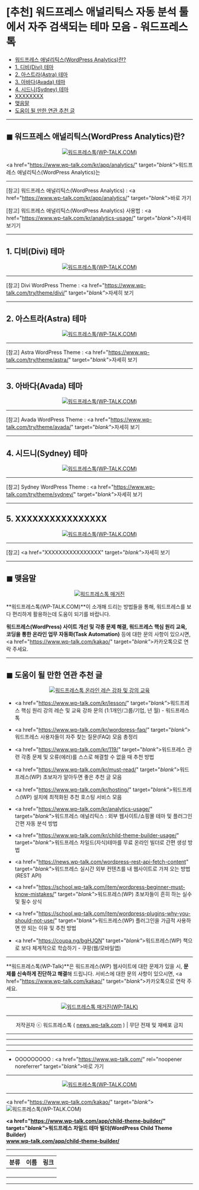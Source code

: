 # [추천] 워드프레스 애널리틱스 자동 분석 툴에서 자주 검색되는 테마 모음 - 워드프레스톡

<!-- ---
title: "[추천] 워드프레스 애널리틱스 자동 분석 툴에서 자주 검색되는 테마 모음 - 워드프레스톡"
description: XXXXXXXXXXXXXXXX
cover_img: https://hellotblog.files.wordpress.com/2018/04/trendtalk-wordpress-intro-main-800x450.jpg
feature_img: https://hellotblog.files.wordpress.com/2019/04/wptalk-wordpress-logo-03-800.png
categories: 꿀팁
tags: 꿀팁
--- -->

- [워드프레스 애널리틱스(WordPress Analytics)란?](#index-00)
- [1. 디비(Divi) 테마](#index-01)
- [2. 아스트라(Astra) 테마](#index-02)
- [3. 아바다(Avada) 테마](#index-03)
- [4. 시드니(Sydney) 테마](#index-04)
- [XXXXXXXX](#index-05)
- [맺음말](#index-epilogue)
- [도움이 될 만한 연관 추천 글](#recommendation)

***

<!-- <a name="index-00"></a> -->

## ◼︎ 워드프레스 애널리틱스(WordPress Analytics)란?

<center><a href="https://www.wp-talk.com/kakao/" target="_blank"_><img src="https://hellotblog.files.wordpress.com/2019/08/wptalk-logo-03-120x120.png" style="max-width:100%;" alt="워드프레스톡(WP-TALK.COM)"></a></center>

<a href="https://www.wp-talk.com/kr/app/analytics/" target="_blank"_>워드프레스 애널리틱스(WordPress Analytics)</a>는

***

[참고] 워드프레스 애널리틱스(WordPress Analytics) : <a href="https://www.wp-talk.com/kr/app/analytics/" target="_blank"_>바로 가기</a>

[참고] 워드프레스 애널리틱스(WordPress Analytics) 사용법 : <a href="https://www.wp-talk.com/kr/analytics-usage/" target="_blank"_>자세히 보기기</a>

***

<!-- <a name="index-01"></a> -->

## 1. 디비(Divi) 테마

<center><a href="https://www.wp-talk.com/try/theme/divi/" target="_blank"_><img src="https://hellotblog.files.wordpress.com/2019/10/wp-theme-elegant-divi-800x400.png" style="max-width:100%;" alt="워드프레스톡(WP-TALK.COM)"></a></center>



***

[참고] Divi WordPress Theme : <a href="https://www.wp-talk.com/try/theme/divi/" target="_blank"_>자세히 보기</a>

***

<!-- <a name="index-02"></a> -->

## 2. 아스트라(Astra) 테마

<center><a href="https://www.wp-talk.com/try/theme/astra/" target="_blank"_><img src="https://hellotblog.files.wordpress.com/2019/10/wp-theme-astra-800x400.jpg" style="max-width:100%;" alt="워드프레스톡(WP-TALK.COM)"></a></center>



***

[참고] Astra WordPress Theme : <a href="https://www.wp-talk.com/try/theme/astra/" target="_blank"_>자세히 보기</a>

***

<!-- <a name="index-03"></a> -->

## 3. 아바다(Avada) 테마

<center><a href="https://www.wp-talk.com/try/theme/avada/" target="_blank"_><img src="https://hellotblog.files.wordpress.com/2019/10/wp-theme-avada-800x400.jpg" style="max-width:100%;" alt="워드프레스톡(WP-TALK.COM)"></a></center>



***

[참고] Avada WordPress Theme : <a href="https://www.wp-talk.com/try/theme/avada/" target="_blank"_>자세히 보기</a>

***

<!-- <a name="index-04"></a> -->

## 4. 시드니(Sydney) 테마

<center><a href="https://www.wp-talk.com/try/theme/sydney/" target="_blank"_><img src="https://hellotblog.files.wordpress.com/2019/10/wptalk-sydney-screenshot-800x400.jpg" style="max-width:100%;" alt="워드프레스톡(WP-TALK.COM)"></a></center>



***

[참고] Sydney WordPress Theme : <a href="https://www.wp-talk.com/try/theme/sydney/" target="_blank"_>자세히 보기</a>

***

<!-- <a name="index-05"></a> -->

## 5. XXXXXXXXXXXXXXXX

<center><a href="https://www.wp-talk.com/kakao/" target="_blank"_><img src="https://hellotblog.files.wordpress.com/2019/08/wptalk-logo-03-120x120.png" style="max-width:100%;" alt="워드프레스톡(WP-TALK.COM)"></a></center>



***

[참고] <a href="XXXXXXXXXXXXXXXX" target="_blank"_>자세히 보기</a>

***

<!-- <a name="index-epilogue"></a> -->

## ◼︎ 맺음말

<center><a href="https://www.wp-talk.com/kakao/" rel="noopener noreferrer" target="_blank"_><img src="https://hellotblog.files.wordpress.com/2019/08/wptalk-cover-default-01-800x460.png" style="max-width:100%;" alt="워드프레스톡 매거진"></a></center>

**워드프레스톡(WP-TALK.COM)**이 소개해 드리는 방법들을 통해, 워드프레스를 보다 편리하게 활용하는데 도움이 되기를 바랍니다.

**워드프레스(WordPress) 사이트 개선 및 각종 문제 해결, 워드프레스 핵심 원리 교육, 코딩을 통한 온라인 업무 자동화(Task Automation)** 등에 대한 문의 사항이 있으시면, <a href="https://www.wp-talk.com/kakao/" target="_blank"_>카카오톡</a>으로 연락 주세요.

***

<!-- <a name="recommendation"></a> -->

## ◼︎ 도움이 될 만한 연관 추천 글

<center><a href="https://www.wp-talk.com/kr/lesson/" target="_blank"_><img src="https://hellotblog.files.wordpress.com/2019/03/classroom-online-wptalk-00-800x500.png" style="max-width:100%;" alt="워드프레스톡 온라인 레슨 강좌 및 강의 교육"></a></center>

- <a href="https://www.wp-talk.com/kr/lesson/" target="_blank"_>워드프레스 핵심 원리 강의 레슨 및 교육 강좌 문의 (1:1개인/그룹/기업, <span class="post-year"></span>년 <span class="post-month"></span>월) - 워드프레스톡</a>

- <a href="https://www.wp-talk.com/kr/wordpress-faq/" target="_blank"_>워드프레스 사용자들이 자주 찾는 질문(FAQ) 모음 총정리</a>

- <a href="https://www.wp-talk.com/kr/119/" target="_blank"_>워드프레스 관련 각종 문제 및 오류(에러)를 스스로 해결할 수 없을 때 추천 방법</a>

- <a href="https://www.wp-talk.com/kr/must-read/" target="_blank"_>워드프레스(WP) 초보자가 알아두면 좋은 추천 글 모음</a>

- <a href="https://www.wp-talk.com/kr/hosting/" target="_blank"_>워드프레스(WP) 설치에 최적화된 추천 호스팅 서비스 모음</a>

- <a href="https://www.wp-talk.com/kr/analytics-usage/" target="_blank"_>워드프레스 애널리틱스 : 외부 웹사이트/쇼핑몰 테마 및 플러그인 간편 자동 분석 방법</a>

- <a href="https://www.wp-talk.com/kr/child-theme-builder-usage/" target="_blank"_>워드프레스 차일드(자식)테마를 무료 온라인 빌더로 간편 생성 방법</a>

- <a href="https://news.wp-talk.com/wordpress-rest-api-fetch-content" target="_blank"_>워드프레스 실시간 외부 컨텐츠를 내 웹사이트로 가져 오는 방법 (REST API)</a>

- <a href="https://school.wp-talk.com/item/wordpress-beginner-must-know-mistakes/" target="_blank"_>워드프레스(WP) 초보자들이 흔히 하는 실수 및 필수 상식</a>

- <a href="https://school.wp-talk.com/item/wordpress-plugins-why-you-should-not-use/" target="_blank"_>워드프레스(WP) 플러그인을 가급적 사용하면 안 되는 이유 및 추천 방법</a>

- <a href="https://coupa.ng/bgHJQN" target="_blank"_>워드프레스(WP) 책으로 보다 체계적으로 학습하기 - 쿠팡(웹/모바일앱)</a>

***
**워드프레스톡(WP-Talk)**은 워드프레스(WP) 웹사이트에 대한 문제가 있을 시, **문제를 신속하게 진단하고 해결**해 드립니다. 서비스에 대한 문의 사항이 있으시면, <a href="https://www.wp-talk.com/kakao/" target="_blank"_>카카오톡</a>으로 연락 주세요.

***
<center><a href="https://www.wp-talk.com/kakao/" target="_blank"_><img src="https://hellotblog.files.wordpress.com/2019/08/wptalk-logo-03-120x120.png" style="max-width:100%;" alt="워드프레스톡 매거진(WP-TALK)"></a></center>

***
<center>저작권자 ⓒ 워드프레스톡 ( <a href="https://www.wp-talk.com/kakao/" target="_blank"_>news.wp-talk.com</a> ) | 무단 전재 및 재배포 금지</center>

***
***
***
***
- OOOOOOOOO : <a href="https://www.wp-talk.com/" rel="noopener noreferrer" target="_blank"_>바로 가기</a>

***
<center><a href="https://www.wp-talk.com/kakao/" target="_blank"_><img src="https://hellotblog.files.wordpress.com/2019/08/wptalk-logo-03-120x120.png" style="max-width:100%;" alt="워드프레스톡(WP-TALK.COM)"></a></center>

***
<div class="focus-zone-center">

<a href="https://www.wp-talk.com/kakao/" target="_blank"_><img src="https://hellotblog.files.wordpress.com/2019/08/wptalk-logo-03-120x120.png" style="max-width:100%;" alt="워드프레스톡(WP-TALK.COM)"></a>

**<a href="https://www.wp-talk.com/app/child-theme-builder/" target="_blank"_>워드프레스 차일드 테마 빌더(WordPress Child Theme Builder)<br>www.wp-talk.com/app/child-theme-builder/</a>**

</div>

***
|분류|이름|링크|
|:-:|:-:|:-:|
||||
||||
||||
||||

***
